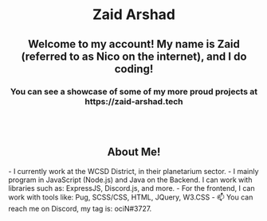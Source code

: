 <div>
  <h1 align="center">Zaid Arshad</h1>
  <span><h2 align="center">Welcome to my account! My name is Zaid (referred to as Nico on the internet), and I do coding!</h2><h3 align="center">You can see a showcase of some of my more proud projects at https://zaid-arshad.tech</h3></span>
  </div>
  <br>
  <br>
<h2 align="center">
About Me!
  </h2>
- I currently work at the WCSD District, in their planetarium sector.
- I mainly program in JavaScript (Node.js) and Java on the Backend. I can work with libraries such as: ExpressJS, Discord.js, and more.
- For the frontend, I can work with tools like: Pug, SCSS/CSS, HTML, JQuery, W3.CSS
- 📫 You can reach me on Discord, my tag is: ociN#3727.
